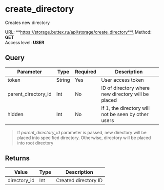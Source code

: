 # create_directory
Creates new directory

URL: **https://storage.buttex.ru/api/storage/create_directory**\
Method: **GET**\
Access level: **USER**

## Query
| Parameter           | Type   | Required | Description                                         |
|---------------------|--------|----------|-----------------------------------------------------|
| token               | String | Yes      | User access token                                   |
| parent_directory_id | Int    | No       | ID of directory where new directory will be placed  |
| hidden              | Int    | No       | If 1, the directory will not be seen by other users |

> If *parent_directory_id* parameter is passed, new directory will be placed into specified directory.
> Otherwise, directory will be placed into root directory

## Returns
| Value        | Type | Description          |
|--------------|------|----------------------| 
| directory_id | Int  | Created directory ID |